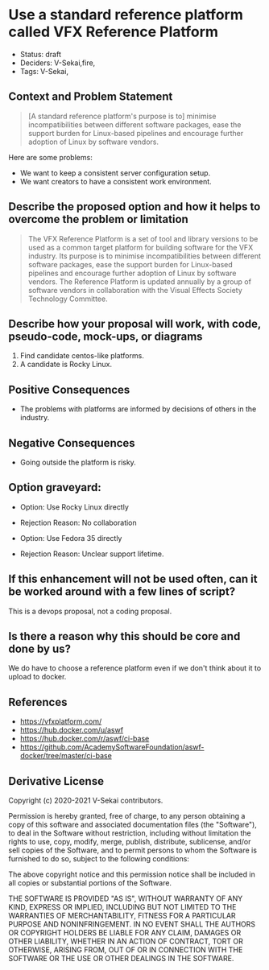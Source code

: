 # Use a standard reference platform called VFX Reference Platform

- Status: draft <!-- draft | rejected | accepted | deprecated | superseded by -->
- Deciders: V-Sekai,fire,
- Tags: V-Sekai,

## Context and Problem Statement

> [A standard reference platform's purpose is to] minimise incompatibilities between different software packages, ease the support burden for Linux-based pipelines and encourage further adoption of Linux by software vendors. 

Here are some problems:

* We want to keep a consistent server configuration setup.
* We want creators to have a consistent work environment.

## Describe the proposed option and how it helps to overcome the problem or limitation

> The VFX Reference Platform is a set of tool and library versions to be used as a common target platform for building software for the VFX industry. Its purpose is to minimise incompatibilities between different software packages, ease the support burden for Linux-based pipelines and encourage further adoption of Linux by software vendors. The Reference Platform is updated annually by a group of software vendors in collaboration with the Visual Effects Society Technology Committee.

## Describe how your proposal will work, with code, pseudo-code, mock-ups, or diagrams

1. Find candidate centos-like platforms.
1. A candidate is Rocky Linux.

## Positive Consequences <!-- optional -->

- The problems with platforms are informed by decisions of others in the industry.

## Negative Consequences <!-- optional -->

- Going outside the platform is risky.

## Option graveyard: <!-- same as above -->

- Option: Use Rocky Linux directly
- Rejection Reason: No collaboration

- Option: Use Fedora 35 directly
- Rejection Reason: Unclear support lifetime.

## If this enhancement will not be used often, can it be worked around with a few lines of script?

This is a devops proposal, not a coding proposal.

## Is there a reason why this should be core and done by us?

We do have to choose a reference platform even if we don't think about it to upload to docker.

## References <!-- optional -->

- https://vfxplatform.com/
- https://hub.docker.com/u/aswf
- https://hub.docker.com/r/aswf/ci-base
- https://github.com/AcademySoftwareFoundation/aswf-docker/tree/master/ci-base

## Derivative License

Copyright (c) 2020-2021 V-Sekai contributors.

Permission is hereby granted, free of charge, to any person obtaining a copy
of this software and associated documentation files (the "Software"), to deal
in the Software without restriction, including without limitation the rights
to use, copy, modify, merge, publish, distribute, sublicense, and/or sell
copies of the Software, and to permit persons to whom the Software is
furnished to do so, subject to the following conditions:

The above copyright notice and this permission notice shall be included in all
copies or substantial portions of the Software.

THE SOFTWARE IS PROVIDED "AS IS", WITHOUT WARRANTY OF ANY KIND, EXPRESS OR
IMPLIED, INCLUDING BUT NOT LIMITED TO THE WARRANTIES OF MERCHANTABILITY,
FITNESS FOR A PARTICULAR PURPOSE AND NONINFRINGEMENT. IN NO EVENT SHALL THE
AUTHORS OR COPYRIGHT HOLDERS BE LIABLE FOR ANY CLAIM, DAMAGES OR OTHER
LIABILITY, WHETHER IN AN ACTION OF CONTRACT, TORT OR OTHERWISE, ARISING FROM,
OUT OF OR IN CONNECTION WITH THE SOFTWARE OR THE USE OR OTHER DEALINGS IN THE
SOFTWARE.
